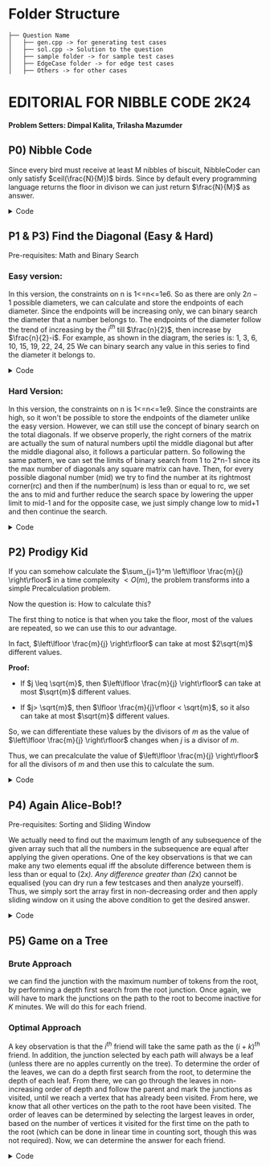 # Folder Structure

```
├── Question Name
│   ├── gen.cpp -> for generating test cases
│   ├── sol.cpp -> Solution to the question
│   ├── sample folder -> for sample test cases
│   ├── EdgeCase folder -> for edge test cases
│   ├── Others -> for other cases

```
# EDITORIAL FOR NIBBLE CODE 2K24
#### Problem Setters: Dimpal Kalita, Trilasha Mazumder

## P0) Nibble Code

Since every bird must receive at least M nibbles of biscuit, NibbleCoder can only satisfy  $ceil(\frac{N}{M})$ birds.
Since by default every programming language returns the floor in divison we can just return $\frac{N}{M}$ as answer.




<details>
    <summary>Code</summary>

```cpp
    #include<bits/stdc++.h>
    using namespace std;
    int main(){
        int n,m;
        cin>>n>>m;
        cout<<n/m<<endl;
        return 0;
    }
```
</details>


## P1 & P3) Find the Diagonal (Easy & Hard)

Pre-requisites: Math and Binary Search

### Easy version:
In this version, the constraints on n is 1<=n<=1e6. So as there are only $2n-1$ possible diameters, we can calculate and store the endpoints of each diameter. Since the endpoints will be increasing only, we can binary search the diameter that a number belongs to. The endpoints of the diameter follow the trend of increasing by the $i^{th}$ till $\frac{n}{2}$, then increase by $\frac{n}{2}-i$. For example, as shown in the diagram, the series is:
    1, 3, 6, 10, 15, 19, 22, 24, 25
We can binary search any value in this series to find the diameter it belongs to.


<details>
    <summary>Code</summary>

```cpp
    void solve(){
        ll n,q;
        cin>>n>>q;
        vector<ll> v(2*n);
        ll x=1;
        for(ll i=1;i<2*n;++i){
            v[i]+=v[i-1]+x;
            if(i<n) x++;
            else x--;
        }
        while(q--){
            ll x;
            cin>>x;
            ll ind=lower_bound(all(v),x)-v.begin();
            cout<<ind<<endl;
        }
    }
```
</details>


### Hard Version:
In this version, the constraints on n is 1<=n<=1e9. 
Since the constraints are high, so it won't be possible to store the endpoints of the diameter unlike the easy version. However, we can still use the concept of binary search on the total diagonals.
 If we observe properly, the right corners of the matrix are actually the sum of natural numbers uptil the middle diagonal but after the middle diagonal also, it follows a particular pattern. So following the same pattern, we can set the limits of binary search from 1 to 2*n-1 since its the max number of diagonals any square matrix can have. Then, for every possible diagonal number (mid) we try to find the number at its rightmost corner(rc) and then if the number(num) is less than or equal to rc, we set the ans to mid and further reduce the search space by lowering the upper limit to mid-1 and for the opposite case, we just simply change low to mid+1 and then continue the search.

<details>
    <summary>Code</summary>

```cpp
    ll bs(ll num,ll n){
        ll tot_diag=2*n-1;
        ll low=1;
        ll high=tot_diag;
        ll ans=0;
        while(low<=high){
            ll mid=(low+high)/2;
            ll rc;
            if(mid<=n){
                rc=(mid*(mid+1))/2;
            }else{
                ll val=tot_diag-mid;
                rc = n*n - (val*(val+1))/2;
            }
            if(num<=rc){
                ans=mid;
                high=mid-1;
            }else{
                low=mid+1;
            }
        }
        return ans;
}
void solve(){
    ll n,query;
    cin>>n>>query;
    for(ll i=0;i<query;++i){
        ll x;
        cin>>x;
        cout<<bs(x,n)<<endl;
    }
}
```
</details>



## P2) Prodigy Kid

If you can somehow calculate the $\sum_{j=1}^m \left\lfloor \frac{m}{j} \right\rfloor$
in a time complexity $< O(m)$, the problem transforms into a simple Precalculation problem.

Now the question is: How to calculate this?

The first thing to notice is that when you take the floor, most of the values are repeated, so we can use this to our advantage.

In fact, $\left\lfloor \frac{m}{j} \right\rfloor$ can take at most $2\sqrt{m}$ different values.

**Proof:** 

- If $j \leq \sqrt{m}$, then $\left\lfloor \frac{m}{j} \right\rfloor$ can take at most $\sqrt{m}$ different values.

- If $j> \sqrt{m}$, then $\lfloor \frac{m}{j}\rfloor < \sqrt{m}$, so it also can take at most $\sqrt{m}$ different values.

So, we can differentiate these values by the divisors of $m$ as the value of $\left\lfloor \frac{m}{j} \right\rfloor$ changes when $j$ is a divisor of $m$.

Thus, we can precalculate the value of $\left\lfloor \frac{m}{j} \right\rfloor$ for all the divisors of $m$ and then use this to calculate the sum.

<details>
<summary> Code </summary>

```cpp
ll find(ll n){
     auto calc=[&](ll n,ll x)->ll{
          ll dif=(n/x)-(n/(x+1));
          return dif;
     };
     ll ans=0;
     for(int i=1;i*i<=n;i++){
          ans+=(i*calc(n,i));
          if(n/i!=i){
               ans+=((n/i)*calc(n,n/i));
          }
     }
     return ans;
}

const int N=50000;
vl dp(N+1,0);
void PreCalc(ll n){
     for(int i=1;i<=N;i++){
          dp[i]=find(i)+dp[i-1];
     }
}

void dk(){
     ll k;
     cin>>k;
     ll ind=lower_bound(all(dp),k)-dp.begin();
     if(dp[ind]>k) ind--;
     cout<<ind<<endl;
}
```
</details>

## P4) Again Alice-Bob!?
Pre-requisites: Sorting and Sliding Window

We actually need to find out the maximum length of any subsequence of the given array such that all the numbers in the subsequence are equal after applying the given operations. One of the key observations is that we can make any two elements equal iff the absolute difference between them is less than or equal to (2*x). Any difference greater than (2*x) cannot be equalised (you can dry run a few testcases and then analyze yourself). Thus, we simply sort the array first in non-decreasing order and then apply sliding window on it using the above condition to get the desired answer.


<details>
    <summary>Code</summary>

```cpp
    void solve(){
        ll n,x;
        cin>>n>>x;
        vector<ll> v(n);
        inpv(v);
        sort(all(v));
        ll ans=0;
        ll j=0;
        for(ll i=0;i<n;++i){
            while(j<n && (v[i]-v[j])>2*x){
                j++;
            }
            ans=max(ans,i-j+1);
        }
        cout<<ans<<endl;
    }
```
</details>

## P5) Game on a Tree

### Brute Approach
we can find the junction with the maximum number of tokens from the root, by performing a depth first search from the root junction. Once again, we will have to mark the junctions on the path to the root to become inactive for $K$ minutes. We will do this for each friend.

### Optimal Approach
 A key observation is that the $i^{th}$
 friend will take the same path as the  $(i+k)^{th}$ 
 friend. In addition, the junction selected by each path will always be a leaf (unless there are no apples currently on the tree). To determine the order of the leaves, we can do a depth first search from the root, to determine the depth of each leaf. From there, we can go through the leaves in non-increasing order of depth and follow the parent and mark the junctions as visited, until we reach a vertex that has already been visited. From here, we know that all other vertices on the path to the root have been visited. The order of leaves can be determined by selecting the 
 largest leaves in order, based on the number of vertices it visited for the first time on the path to the root (which can be done in linear time in counting sort, though this was not required). Now, we can determine the answer for each friend.

<details>
    <summary> Code </summary>

```cpp
    void dk(){
        ll n,m,k;
        cin>>n>>m>>k;
        vector<vl>adj(n+1);
        rep(i,1,n){
            ll x;
            cin>>x;
            adj[i+1].pb(x);
            adj[x].pb(i+1);
        }
        vector<ll>depth(n+1),par(n+1);
        function<void(ll,ll,ll)>dfs=[&](ll u,ll p,ll d){
            depth[u]=d;
            par[u]=p;
            for(auto v:adj[u]){
                if(v!=p){
                        dfs(v,u,d+1);
                }
            }
        };
        dfs(1,0,1);
        vector<pll>v;
        rep(i,1,n+1){
            if(adj[i].size()==1 and i!=1) v.pb({depth[i],i});
        }
        sort(all(v),greater<pll>());
        vector<ll>ans(n+1),vis(n+1);
        for(auto i:v){
            ll u=i.S;
            ll cnt=0;
            while(u!=0 and !vis[u]){
                cnt++;
                vis[u]=1;
                u=par[u];
            }
            ans[i.S]=cnt;
        }
        sort(all(ans),greater<ll>());
        ans.resize(m+1);
        rep(i,0,m){
            if(i>=k){
                cout<<ans[i%k]<<endl;
            }else{
                cout<<ans[i]<<endl;
            }
        }
    }
```
</details>
